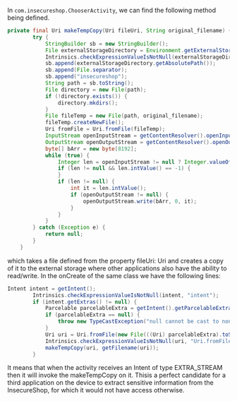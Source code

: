 In `com.insecureshop.ChooserActivity`, we can find the following method being defined.
```java
private final Uri makeTempCopy(Uri fileUri, String original_filename) {
        try {
            StringBuilder sb = new StringBuilder();
            File externalStorageDirectory = Environment.getExternalStorageDirectory();
            Intrinsics.checkExpressionValueIsNotNull(externalStorageDirectory, "Environment.getExternalStorageDirectory()");
            sb.append(externalStorageDirectory.getAbsolutePath());
            sb.append(File.separator);
            sb.append("insecureshop");
            String path = sb.toString();
            File directory = new File(path);
            if (!directory.exists()) {
                directory.mkdirs();
            }
            File fileTemp = new File(path, original_filename);
            fileTemp.createNewFile();
            Uri fromFile = Uri.fromFile(fileTemp);
            InputStream openInputStream = getContentResolver().openInputStream(fileUri);
            OutputStream openOutputStream = getContentResolver().openOutputStream(fromFile);
            byte[] bArr = new byte[8192];
            while (true) {
                Integer len = openInputStream != null ? Integer.valueOf(openInputStream.read(bArr)) : null;
                if (len != null && len.intValue() == -1) {
                }
                if (len != null) {
                    int it = len.intValue();
                    if (openOutputStream != null) {
                        openOutputStream.write(bArr, 0, it);
                    }
                }
            }
        } catch (Exception e) {
            return null;
        }
    }
```
which takes a file defined from the property fileUri: Uri and creates a copy of it to the external storage where other applications also have the ability to read/write. In the onCreate of the same class we have the following lines:
```java
Intent intent = getIntent();
        Intrinsics.checkExpressionValueIsNotNull(intent, "intent");
        if (intent.getExtras() != null) {
            Parcelable parcelableExtra = getIntent().getParcelableExtra("android.intent.extra.STREAM");
            if (parcelableExtra == null) {
                throw new TypeCastException("null cannot be cast to non-null type android.net.Uri");
            }
            Uri uri = Uri.fromFile(new File(((Uri) parcelableExtra).toString()));
            Intrinsics.checkExpressionValueIsNotNull(uri, "Uri.fromFile(File(uri.toString()))");
            makeTempCopy(uri, getFilename(uri));
        }
```
It means that when the activity receives an Intent of type EXTRA_STREAM then it will invoke the makeTempCopy on it. Thisis a perfect candidate for a third application on the device to extract sensitive information from the InsecureShop, for which it would not have access otherwise.

